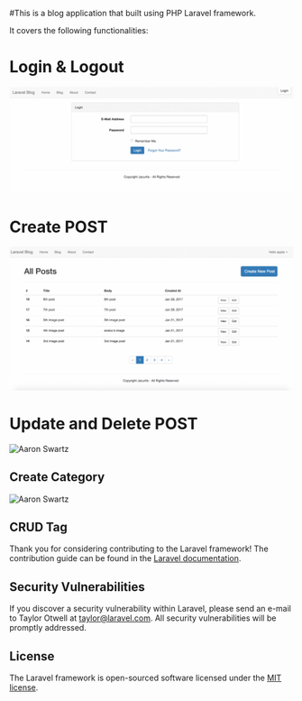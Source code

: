 
#This is a blog application that built using PHP Laravel framework.

It covers the following functionalities:

# Login & Logout

![Aaron Swartz](https://github.com/elva329/Laravel-Blog-Application/raw/master/screenshots/Login%20%26%20Logout.gif)

# Create POST

![Aaron Swartz](https://github.com/elva329/Laravel-Blog-Application/raw/master/screenshots/create_post.gif)


# Update and Delete POST

![Aaron Swartz](https://github.com/elva329/Laravel-BlogApplication/raw/master/screenshots/Update%20%26%20Delete%20Post.gif)

## Create Category

![Aaron Swartz](https://github.com/elva329/Laravel-BlogApplication/raw/master/screenshots/create_category.gif)

## CRUD Tag

Thank you for considering contributing to the Laravel framework! The contribution guide can be found in the [Laravel documentation](http://laravel.com/docs/contributions).

## Security Vulnerabilities

If you discover a security vulnerability within Laravel, please send an e-mail to Taylor Otwell at taylor@laravel.com. All security vulnerabilities will be promptly addressed.

## License

The Laravel framework is open-sourced software licensed under the [MIT license](http://opensource.org/licenses/MIT).
